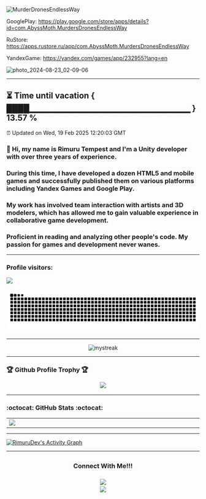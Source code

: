![MurderDronesEndlessWay](https://github.com/user-attachments/assets/ce82e100-ba3f-494c-8b44-82a055715377)

<!-- Telegram -> https://t.me/MurderDronesEndlessWay -->

GooglePlay: https://play.google.com/store/apps/details?id=com.AbyssMoth.MurdersDronesEndlessWay

RuStore: https://apps.rustore.ru/app/com.AbyssMoth.MurdersDronesEndlessWay

YandexGame: https://yandex.com/games/app/232955?lang=en

![photo_2024-08-23_02-09-06](https://github.com/user-attachments/assets/640a5314-4e4f-4fca-b499-755402845646)

* * *

⏳ Time until vacation { ████▁▁▁▁▁▁▁▁▁▁▁▁▁▁▁▁▁▁▁▁▁▁▁▁▁▁ } 13.57 %
---
⏰ Updated on Wed, 19 Feb 2025 12:20:03 GMT


<p align="center">
  
<h3>👋 Hi, my name is Rimuru Tempest and I'm a Unity developer with over three years of experience.</h3>

<h3>During this time, I have developed a dozen HTML5 and mobile games and successfully published them on various platforms including Yandex Games and Google Play.</h3>

<h3>My work has involved team interaction with artists and 3D modelers, which has allowed me to gain valuable experience in collaborative game development.</h3>
<h3>Proficient in reading and analyzing other people's code. My passion for games and development never wanes.</h3>

</p>

***

<p align="center"></p>
<p>
  <h3>Profile visitors:</h3>
  <img src="https://count.kjchmc.cn/get/@:RimuruDev?theme=gelbooru" />
</p>

<picture>
  <source media="(prefers-color-scheme: dark)" srcset="https://github.com/ninpl/ninpl/raw/output/github-snake-dark.svg">
  <source media="(prefers-color-scheme: light)" srcset="https://github.com/ninpl/ninpl/raw/output/github-snake.svg">
  <img alt="snk" src="https://github.com/ninpl/ninpl/raw/output/github-snake.svg">
</picture>

***

<p align="center">
<img src="https://github-readme-streak-stats.herokuapp.com/?user=RimuruDev&theme=blood-dark" alt="mystreak"/>
</p>

***

### 🏆 Github Profile Trophy 🏆

<p align="center">
<img width=1000 src="https://github-profile-trophy.vercel.app/?username=RimuruDev&column=8&theme=juicyfresh&no-bg=true&no-frame=true"/>
</p>

***

###  :octocat: **GitHub Stats** :octocat:

<p align="center">
  <table>
  <tr>
      <td><img width="550px" align="left" src="https://github-readme-stats.vercel.app/api?username=RimuruDev&hide_border=true&count_private=false&layout=compact&hide_title=true&show_icons=true&theme=material-palenight"/></td>
      <td><img width="550px" src="https://github-readme-stats.vercel.app/api/top-langs/?username=RimuruDev&hide=html&layout=compact&hide_border=true&hide_title=true&theme=material-palenight" /></td>
  </tr>   
</table>
</p>

***

<a href="https://github.com/ashutosh00710/github-readme-activity-graph"><img alt="RimuruDev's Activity Graph" src="https://github-readme-activity-graph.vercel.app/graph/?username=RimuruDev&theme=github-compact"/></a>
  
***

<div align="center">
<h3 align="center">Connect With Me!!!<img align="center" height="33px" /></h3>
<center>
 <a href="https://mail.google.com/mail/?view=cm&fs=1&to=rimuru.dev@gmail.com"><img src="https://img.icons8.com/fluent/50/000000/gmail--v2.png"></a>
</center>
<a href="https://telegram.me/AbyssMothGames"><img src="https://img.icons8.com/color/50/000000/telegram-app--v2.png"></a>
</center>
</div>


